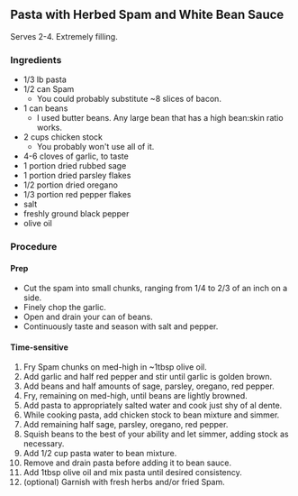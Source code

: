 ## Pasta with Herbed Spam and White Bean Sauce
Serves 2-4. Extremely filling.
### Ingredients
- 1/3 lb pasta
- 1/2 can Spam
    - You could probably substitute ~8 slices of bacon.
- 1 can beans
    - I used butter beans. Any large bean that has a high bean:skin ratio works.
- 2 cups chicken stock
    - You probably won't use all of it.
- 4-6 cloves of garlic, to taste
- 1 portion dried rubbed sage
- 1 portion dried parsley flakes
- 1/2 portion dried oregano
- 1/3 portion red pepper flakes
- salt
- freshly ground black pepper
- olive oil

### Procedure
#### Prep
- Cut the spam into small chunks, ranging from 1/4 to 2/3 of an inch on a side.
- Finely chop the garlic.
- Open and drain your can of beans.
- Continuously taste and season with salt and pepper.
#### Time-sensitive
1. Fry Spam chunks on med-high in ~1tbsp olive oil.
2. Add garlic and half red pepper and stir until garlic is golden brown.
3. Add beans and half amounts of sage, parsley, oregano, red pepper.
4. Fry, remaining on med-high, until beans are lightly browned.
5. Add pasta to appropriately salted water and cook just shy of al dente.
6. While cooking pasta, add chicken stock to bean mixture and simmer.
7. Add remaining half sage, parsley, oregano, red pepper.
8. Squish beans to the best of your ability and let simmer, adding stock as necessary.
9. Add 1/2 cup pasta water to bean mixture.
10. Remove and drain pasta before adding it to bean sauce.
11. Add 1tbsp olive oil and mix pasta until desired consistency.
12. (optional) Garnish with fresh herbs and/or fried Spam.